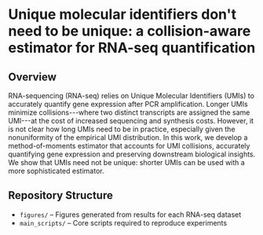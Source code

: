 # Unique molecular identifiers don't need to be unique: a collision-aware estimator for RNA-seq quantification

## Overview 
RNA-sequencing (RNA-seq) relies on Unique Molecular Identifiers (UMIs) to accurately quantify gene expression after PCR amplification.
Longer UMIs minimize collisions---where two distinct transcripts are assigned the same UMI---at the cost of increased sequencing and synthesis costs. However, it is not clear how long UMIs need to be in practice, especially given the nonuniformity of the empirical UMI distribution.
In this work, we develop a method-of-moments estimator that accounts for UMI collisions, accurately quantifying gene expression and preserving downstream biological insights. We show that UMIs need not be unique: shorter UMIs can be used with a more sophisticated estimator. 

## Repository Structure  
- `figures/` – Figures generated from results for each RNA-seq dataset  
- `main_scripts/` – Core scripts required to reproduce experiments  



 
